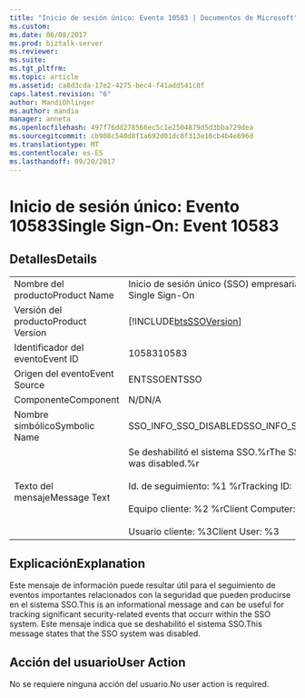 ```yaml
---
title: "Inicio de sesión único: Evento 10583 | Documentos de Microsoft"
ms.custom: 
ms.date: 06/08/2017
ms.prod: biztalk-server
ms.reviewer: 
ms.suite: 
ms.tgt_pltfrm: 
ms.topic: article
ms.assetid: ca8d3cda-17e2-4275-bec4-f41add541c8f
caps.latest.revision: "6"
author: MandiOhlinger
ms.author: mandia
manager: anneta
ms.openlocfilehash: 497f76dd278566ec5c1e2504879d5d3bba729dea
ms.sourcegitcommit: cb908c540d8f1a692d01dc8f313e16cb4b4e696d
ms.translationtype: MT
ms.contentlocale: es-ES
ms.lasthandoff: 09/20/2017
---
```

# <a name="single-sign-on-event-10583"></a><span data-ttu-id="f414a-102">Inicio de sesión único: Evento 10583</span><span class="sxs-lookup"><span data-stu-id="f414a-102">Single Sign-On: Event 10583</span></span>
## <a name="details"></a><span data-ttu-id="f414a-103">Detalles</span><span class="sxs-lookup"><span data-stu-id="f414a-103">Details</span></span>  
  
|||  
|-|-|  
|<span data-ttu-id="f414a-104">Nombre del producto</span><span class="sxs-lookup"><span data-stu-id="f414a-104">Product Name</span></span>|<span data-ttu-id="f414a-105">Inicio de sesión único (SSO) empresarial</span><span class="sxs-lookup"><span data-stu-id="f414a-105">Enterprise Single Sign-On</span></span>|  
|<span data-ttu-id="f414a-106">Versión del producto</span><span class="sxs-lookup"><span data-stu-id="f414a-106">Product Version</span></span>|[!INCLUDE[btsSSOVersion](../includes/btsssoversion-md.md)]|  
|<span data-ttu-id="f414a-107">Identificador del evento</span><span class="sxs-lookup"><span data-stu-id="f414a-107">Event ID</span></span>|<span data-ttu-id="f414a-108">10583</span><span class="sxs-lookup"><span data-stu-id="f414a-108">10583</span></span>|  
|<span data-ttu-id="f414a-109">Origen del evento</span><span class="sxs-lookup"><span data-stu-id="f414a-109">Event Source</span></span>|<span data-ttu-id="f414a-110">ENTSSO</span><span class="sxs-lookup"><span data-stu-id="f414a-110">ENTSSO</span></span>|  
|<span data-ttu-id="f414a-111">Componente</span><span class="sxs-lookup"><span data-stu-id="f414a-111">Component</span></span>|<span data-ttu-id="f414a-112">N/D</span><span class="sxs-lookup"><span data-stu-id="f414a-112">N/A</span></span>|  
|<span data-ttu-id="f414a-113">Nombre simbólico</span><span class="sxs-lookup"><span data-stu-id="f414a-113">Symbolic Name</span></span>|<span data-ttu-id="f414a-114">SSO_INFO_SSO_DISABLED</span><span class="sxs-lookup"><span data-stu-id="f414a-114">SSO_INFO_SSO_DISABLED</span></span>|  
|<span data-ttu-id="f414a-115">Texto del mensaje</span><span class="sxs-lookup"><span data-stu-id="f414a-115">Message Text</span></span>|<span data-ttu-id="f414a-116">Se deshabilitó el sistema SSO.%r</span><span class="sxs-lookup"><span data-stu-id="f414a-116">The SSO system was disabled.%r</span></span><br /><br /> <span data-ttu-id="f414a-117">Id. de seguimiento: %1 %r</span><span class="sxs-lookup"><span data-stu-id="f414a-117">Tracking ID: %1%r</span></span><br /><br /> <span data-ttu-id="f414a-118">Equipo cliente: %2 %r</span><span class="sxs-lookup"><span data-stu-id="f414a-118">Client Computer: %2%r</span></span><br /><br /> <span data-ttu-id="f414a-119">Usuario cliente: %3</span><span class="sxs-lookup"><span data-stu-id="f414a-119">Client User: %3</span></span>|  
  
## <a name="explanation"></a><span data-ttu-id="f414a-120">Explicación</span><span class="sxs-lookup"><span data-stu-id="f414a-120">Explanation</span></span>  
 <span data-ttu-id="f414a-121">Este mensaje de información puede resultar útil para el seguimiento de eventos importantes relacionados con la seguridad que pueden producirse en el sistema SSO.</span><span class="sxs-lookup"><span data-stu-id="f414a-121">This is an informational message and can be useful for tracking significant security-related events that occurr within the SSO system.</span></span> <span data-ttu-id="f414a-122">Este mensaje indica que se deshabilitó el sistema SSO.</span><span class="sxs-lookup"><span data-stu-id="f414a-122">This message states that the SSO system was disabled.</span></span>  
  
## <a name="user-action"></a><span data-ttu-id="f414a-123">Acción del usuario</span><span class="sxs-lookup"><span data-stu-id="f414a-123">User Action</span></span>  
 <span data-ttu-id="f414a-124">No se requiere ninguna acción del usuario.</span><span class="sxs-lookup"><span data-stu-id="f414a-124">No user action is required.</span></span>